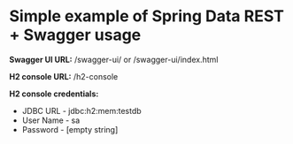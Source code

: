 # Simple example of Spring Data REST + Swagger usage
**Swagger UI URL:** /swagger-ui/ or /swagger-ui/index.html

**H2 console URL:**  /h2-console

**H2 console credentials:**
- JDBC URL - jdbc:h2:mem:testdb
- User Name - sa
- Password - [empty string]
